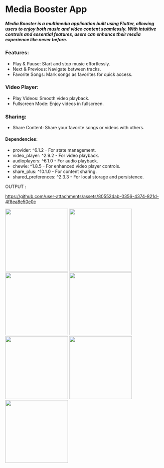 
# Media Booster App
##### Media Booster is a multimedia application built using Flutter, allowing users to enjoy both music and video content seamlessly. With intuitive controls and essential features, users can enhance their media experience like never before.

### Features:
- Play & Pause: Start and stop music effortlessly.
- Next & Previous: Navigate between tracks.
- Favorite Songs: Mark songs as favorites for quick access.

### Video Player:
- Play Videos: Smooth video playback.
- Fullscreen Mode: Enjoy videos in fullscreen.

### Sharing:
- Share Content: Share your favorite songs or videos with others.

#### Dependencies:
- provider: ^6.1.2 - For state management.
- video_player: ^2.9.2 - For video playback.
- audioplayers: ^6.1.0 - For audio playback.
- chewie: ^1.8.5 - For enhanced video player controls.
- share_plus: ^10.1.0 - For content sharing.
- shared_preferences: ^2.3.3 - For local storage and persistence.


OUTPUT : 


https://github.com/user-attachments/assets/805524ab-0356-4374-821d-4f8ea8e50e0c



<img src = "https://github.com/user-attachments/assets/4228443f-d589-466d-b441-b3551dfad862" width="200">
<img src = "https://github.com/user-attachments/assets/eb9ecf1c-5e5f-40f8-a142-200d17af9ba2" width="200">
<img src = "https://github.com/user-attachments/assets/35e03476-715e-467f-ad28-58463ae5c64b" width="200">
<img src = "https://github.com/user-attachments/assets/0429fe6b-4a30-4486-bb3d-a91e24251ab3" width="200">
<img src = "https://github.com/user-attachments/assets/01bed03a-eff7-47ca-9c14-1bb47d9638ed" width="200">
<img src = "https://github.com/user-attachments/assets/3d35d9f6-4037-48c4-8ac2-dc53a064a43e" width="200">
<img src = "https://github.com/user-attachments/assets/e3a29147-920f-41b8-94e9-8151eb7d84dd" width="200">

